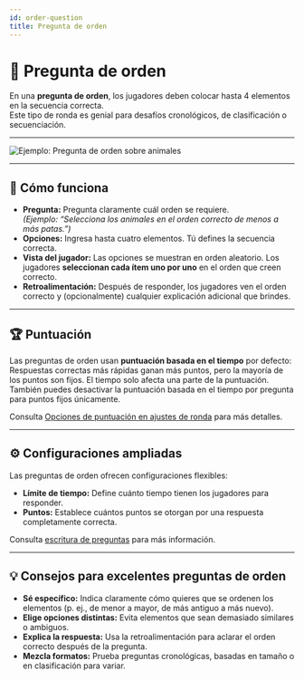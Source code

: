 ```yaml
---
id: order-question
title: Pregunta de orden
---
```


# 🔀 Pregunta de orden

En una **pregunta de orden**, los jugadores deben colocar hasta 4 elementos en la secuencia correcta.\
Este tipo de ronda es genial para desafíos cronológicos, de clasificación o secuenciación.

---

![Ejemplo: Pregunta de orden sobre animales](/images/question-modes/order-question/order-question-example.png)

---

## 📝 Cómo funciona

- **Pregunta:** Pregunta claramente cuál orden se requiere.\
  _(Ejemplo: “Selecciona los animales en el orden correcto de menos a más patas.”)_
- **Opciones:** Ingresa hasta cuatro elementos. Tú defines la secuencia correcta.
- **Vista del jugador:** Las opciones se muestran en orden aleatorio. Los jugadores **seleccionan cada ítem uno por uno** en el orden que creen correcto.
- **Retroalimentación:** Después de responder, los jugadores ven el orden correcto y (opcionalmente) cualquier explicación adicional que brindes.

---

## 🏆 Puntuación

Las preguntas de orden usan **puntuación basada en el tiempo** por defecto:\
Respuestas correctas más rápidas ganan más puntos, pero la mayoría de los puntos son fijos. El tiempo solo afecta una parte de la puntuación.\
También puedes desactivar la puntuación basada en el tiempo por pregunta para puntos fijos únicamente.

Consulta [Opciones de puntuación en ajustes de ronda](../editor/008-round-options.md#scoring) para más detalles.

---

## ⚙️ Configuraciones ampliadas

Las preguntas de orden ofrecen configuraciones flexibles:

- **Límite de tiempo:** Define cuánto tiempo tienen los jugadores para responder.
- **Puntos:** Establece cuántos puntos se otorgan por una respuesta completamente correcta.

Consulta [escritura de preguntas](../editor/005-writing-questions.md) para más información.

---

## 💡 Consejos para excelentes preguntas de orden

- **Sé específico:** Indica claramente cómo quieres que se ordenen los elementos (p. ej., de menor a mayor, de más antiguo a más nuevo).
- **Elige opciones distintas:** Evita elementos que sean demasiado similares o ambiguos.
- **Explica la respuesta:** Usa la retroalimentación para aclarar el orden correcto después de la pregunta.
- **Mezcla formatos:** Prueba preguntas cronológicas, basadas en tamaño o en clasificación para variar.

